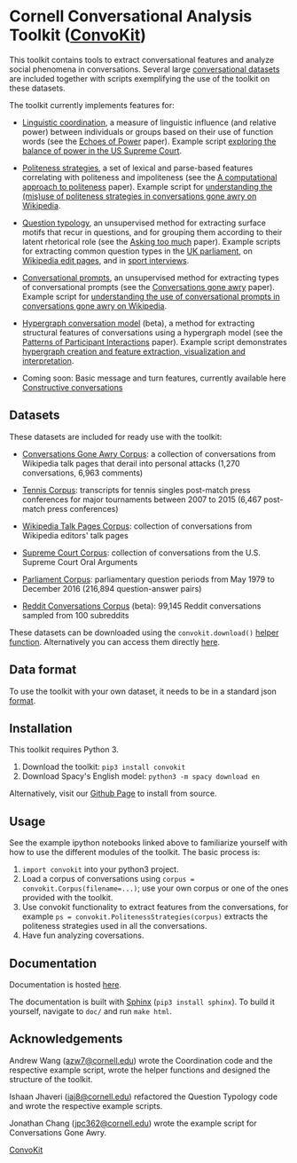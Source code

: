# Cornell Conversational Analysis Toolkit ([ConvoKit](http://convokit.cornell.edu/))
This toolkit contains tools to extract conversational features and analyze social phenomena in conversations.  Several large [conversational datasets](https://github.com/CornellNLP/Cornell-Conversational-Analysis-Toolkit#datasets) are included together with scripts exemplifying the use of the toolkit on these datasets.

The toolkit currently implements features for:

- [Linguistic coordination](https://github.com/CornellNLP/Cornell-Conversational-Analysis-Toolkit/blob/master/Coordination_README.md), a measure of linguistic influence (and relative power) between individuals or groups based on their use of function words (see the [Echoes of Power](https://www.cs.cornell.edu/~cristian/Echoes_of_power.html) paper). Example script [exploring the balance of power in the US Supreme Court](https://github.com/CornellNLP/Cornell-Conversational-Analysis-Toolkit/blob/master/examples/coordination/examples.ipynb).

- [Politeness strategies](https://github.com/CornellNLP/Cornell-Conversational-Analysis-Toolkit/blob/master/Politeness_README.md), a set of lexical and parse-based features correlating with politeness and impoliteness (see the [A computational approach to politeness](https://www.cs.cornell.edu/~cristian/Politeness.html) paper).  Example script for [understanding the (mis)use of politeness strategies in conversations gone awry on Wikipedia](https://github.com/CornellNLP/Cornell-Conversational-Analysis-Toolkit/blob/master/examples/conversations-gone-awry/Conversations%20Gone%20Awry%20Prediction.ipynb).

- [Question typology](https://github.com/CornellNLP/Cornell-Conversational-Analysis-Toolkit/blob/master/QuestionTypology_README.md), an unsupervised method for extracting surface motifs that recur in questions, and for grouping them according to their latent rhetorical role (see the [Asking too much](http://www.cs.cornell.edu/~cristian/Asking_too_much.html) paper).  Example scripts for extracting common question types in the [UK parliament](https://github.com/CornellNLP/Cornell-Conversational-Analysis-Toolkit/blob/master/examples/question-typology/parliament_question_typology.py), on [Wikipedia edit pages](https://github.com/CornellNLP/Cornell-Conversational-Analysis-Toolkit/blob/master/examples/question-typology/wiki_question_typology.py), and in [sport interviews](https://github.com/CornellNLP/Cornell-Conversational-Analysis-Toolkit/blob/master/examples/question-typology/tennis_question_typology.py).

- [Conversational prompts](https://github.com/CornellNLP/Cornell-Conversational-Analysis-Toolkit/blob/master/QuestionTypology_README.md), an unsupervised method for extracting types of conversational prompts (see the [Conversations gone awry](http://www.cs.cornell.edu/~cristian/Conversations_gone_awry.html) paper).  Example script for [understanding the use of conversational prompts in conversations gone awry on Wikipedia](https://github.com/CornellNLP/Cornell-Conversational-Analysis-Toolkit/blob/master/examples/conversations-gone-awry/Conversations%20Gone%20Awry%20Prediction.ipynb).

- [Hypergraph conversation model](https://github.com/CornellNLP/Cornell-Conversational-Analysis-Toolkit/blob/master/hyperconvo_README.md) (beta), a method for extracting structural features of conversations using a hypergraph model (see the [Patterns of Participant Interactions](http://www.cs.cornell.edu/~cristian/Patterns_of_participant_interactions.html) paper). Example script demonstrates [hypergraph creation and feature extraction, visualization and interpretation](https://github.com/CornellNLP/Cornell-Conversational-Analysis-Toolkit/blob/master/examples/hyperconvo/demo.ipynb).

- Coming soon: Basic message and turn features, currently available here [Constructive conversations](https://github.com/CornellNLP/Cornell-Conversational-Analysis-Toolkit/tree/constructive/cornellversation/constructive)

## Datasets
These datasets are included for ready use with the toolkit:

- [Conversations Gone Awry Corpus](https://github.com/CornellNLP/Cornell-Conversational-Analysis-Toolkit/blob/master/datasets/conversations-gone-awry-corpus/awry.README.v1.00.txt): a collection of conversations from Wikipedia talk pages that derail into personal attacks (1,270 conversations, 6,963 comments)

- [Tennis Corpus](http://www.cs.cornell.edu/~liye/tennis_README.txt): transcripts for tennis singles post-match press conferences for major tournaments between 2007 to 2015 (6,467 post-match press conferences)

- [Wikipedia Talk Pages Corpus](http://www.cs.cornell.edu/~cristian/Echoes_of_power_files/wikipedia.talkpages.README.v1.01.txt): collection of conversations from Wikipedia editors' talk pages

- [Supreme Court Corpus](http://www.cs.cornell.edu/~cristian/Echoes_of_power_files/supreme.README.v1.01.txt): collection of conversations from the U.S. Supreme Court Oral Arguments

- [Parliament Corpus](http://www.cs.cornell.edu/~cristian/Asking_too_much_files/paper-questions.pdf): parliamentary question periods from May 1979 to December 2016 (216,894 question-answer pairs)

- [Reddit Conversations Corpus](https://github.com/CornellNLP/Cornell-Conversational-Analysis-Toolkit/tree/master/datasets/reddit-corpus) (beta): 99,145 Reddit conversations sampled from 100 subreddits

These datasets can be downloaded using the `convokit.download()` [helper function](https://github.com/CornellNLP/Cornell-Conversational-Analysis-Toolkit/blob/master/convokit/util.py).  Alternatively you can access them directly [here](http://zissou.infosci.cornell.edu/socialkit/datasets/).

## Data format

To use the toolkit with your own dataset, it needs to be in a standard json [format](https://github.com/CornellNLP/Cornell-Conversational-Analysis-Toolkit/blob/master/Data_format.md).

## Installation
This toolkit requires Python 3.

1. Download the toolkit: `pip3 install convokit`
2. Download Spacy's English model: `python3 -m spacy download en`

Alternatively, visit our [Github Page](https://github.com/CornellNLP/Cornell-Conversational-Analysis-Toolkit) to install from source.

## Usage

See the example ipython notebooks linked above to familiarize yourself with how to use the different modules of the toolkit.  The basic process is:

1. `import convokit` into your python3 project.
2. Load a corpus of conversations using `corpus = convokit.Corpus(filename=...)`; use your own corpus or one of the ones provided with the toolkit.
3. Use convokit functionality to extract features from the conversations, for example `ps = convokit.PolitenessStrategies(corpus)` extracts the politeness strategies used in all the conversations. 
4. Have fun analyzing coversations.

## Documentation
Documentation is hosted [here](http://zissou.infosci.cornell.edu/socialkit/documentation/).

The documentation is built with [Sphinx](http://www.sphinx-doc.org/en/1.5.1/) (`pip3 install sphinx`). To build it yourself, navigate to `doc/` and run `make html`. 

## Acknowledgements

Andrew Wang ([azw7@cornell.edu](mailto:azw7@cornell.edu))  wrote the Coordination code and the respective example script, wrote the helper functions and designed the structure of the toolkit.

Ishaan Jhaveri ([iaj8@cornell.edu](mailto:iaj8@cornell.edu)) refactored the Question Typology code and wrote the respective example scripts.

Jonathan Chang ([jpc362@cornell.edu](mailto:jpc362@cornell.edu)) wrote the example script for Conversations Gone Awry.


[ConvoKit](http://convokit.cornell.edu/)
